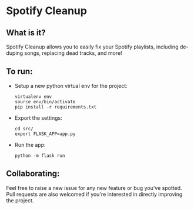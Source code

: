 # Spotify Cleanup

## What is it?
Spotify Cleanup allows you to easily fix your Spotify playlists, including de-duping songs, replacing dead tracks, and more!

## To run:

* Setup a new python virtual env for the project:
    ```
    virtualenv env
    source env/bin/activate
    pip install -r requirements.txt
    ```

* Export the settings:
    ```
    cd src/
    export FLASK_APP=app.py
    ```

* Run the app:
    ```
    python -m flask run
    ```

## Collaborating:

Feel free to raise a new issue for any new feature or bug you've spotted.  Pull requests are also welcomed if you're interested in directly improving the project.
